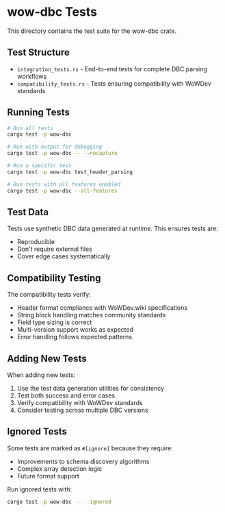 # wow-dbc Tests

This directory contains the test suite for the wow-dbc crate.

## Test Structure

- `integration_tests.rs` - End-to-end tests for complete DBC parsing workflows
- `compatibility_tests.rs` - Tests ensuring compatibility with WoWDev standards

## Running Tests

```bash
# Run all tests
cargo test -p wow-dbc

# Run with output for debugging
cargo test -p wow-dbc -- --nocapture

# Run a specific test
cargo test -p wow-dbc test_header_parsing

# Run tests with all features enabled
cargo test -p wow-dbc --all-features
```

## Test Data

Tests use synthetic DBC data generated at runtime. This ensures tests are:

- Reproducible
- Don't require external files
- Cover edge cases systematically

## Compatibility Testing

The compatibility tests verify:

- Header format compliance with WoWDev.wiki specifications
- String block handling matches community standards
- Field type sizing is correct
- Multi-version support works as expected
- Error handling follows expected patterns

## Adding New Tests

When adding new tests:

1. Use the test data generation utilities for consistency
2. Test both success and error cases
3. Verify compatibility with WoWDev standards
4. Consider testing across multiple DBC versions

## Ignored Tests

Some tests are marked as `#[ignore]` because they require:

- Improvements to schema discovery algorithms
- Complex array detection logic
- Future format support

Run ignored tests with:

```bash
cargo test -p wow-dbc -- --ignored
```
